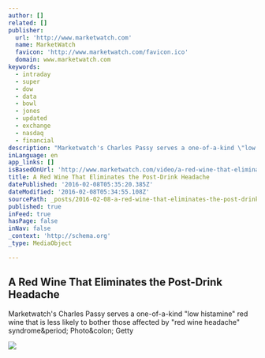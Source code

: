 ```yaml
---
author: []
related: []
publisher:
  url: 'http://www.marketwatch.com'
  name: MarketWatch
  favicon: 'http://www.marketwatch.com/favicon.ico'
  domain: www.marketwatch.com
keywords:
  - intraday
  - super
  - dow
  - data
  - bowl
  - jones
  - updated
  - exchange
  - nasdaq
  - financial
description: "Marketwatch's Charles Passy serves a one-of-a-kind \"low histamine\" red wine that is less likely to bother those affected by \"red wine headache\" syndrome. Photo: Getty"
inLanguage: en
app_links: []
isBasedOnUrl: 'http://www.marketwatch.com/video/a-red-wine-that-eliminates-the-post-drink-headache/07586777-6FAC-4503-985D-36F1FEB7E9B1.html'
title: A Red Wine That Eliminates the Post-Drink Headache
datePublished: '2016-02-08T05:35:20.385Z'
dateModified: '2016-02-08T05:34:55.108Z'
sourcePath: _posts/2016-02-08-a-red-wine-that-eliminates-the-post-drink-headache.md
published: true
inFeed: true
hasPage: false
inNav: false
_context: 'http://schema.org'
_type: MediaObject

---
```

<article style=""><h1>A Red Wine That Eliminates the Post-Drink Headache</h1><p>Marketwatch's Charles Passy serves a one-of-a-kind "low histamine" red wine that is less likely to bother those affected by "red wine headache" syndrome&amp;period; Photo&amp;colon; Getty</p><img src="http://m.wsj.net/video/20150717/071715lunchsip/071715lunchsip_1280x720.jpg" /></article>
